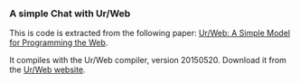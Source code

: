 ### A simple Chat with Ur/Web

This is code is extracted from the following paper:
[Ur/Web: A Simple Model for Programming the Web](ttp://adam.chlipala.net/papers/UrWebPOPL15/).

It compiles with the Ur/Web compiler, version 20150520.
Download it from the [Ur/Web website](http://www.impredicative.com/ur/).
